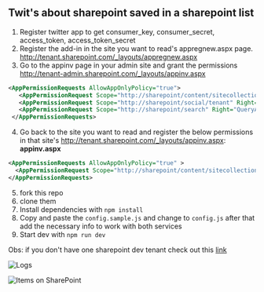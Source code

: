 ## Twit's about sharepoint saved in a sharepoint list

1. Register twitter app to get  consumer_key, consumer_secret, access_token, access_token_secret
2. Register the add-in in the site you want to read's appregnew.aspx page. http://tenant.sharepoint.com/_layouts/appregnew.aspx
3. Go to the appinv page in your admin site and grant the permissions http://tenant-admin.sharepoint.com/_layouts/appinv.aspx
 ```xml
 <AppPermissionRequests AllowAppOnlyPolicy="true">
    <AppPermissionRequest Scope="http://sharepoint/content/sitecollection" Right="FullControl" />
    <AppPermissionRequest Scope="http://sharepoint/social/tenant" Right="FullControl" />
    <AppPermissionRequest Scope="http://sharepoint/search" Right="QueryAsUserIgnoreAppPrincipal" />
  </AppPermissionRequests>
```

4. Go back to the site you want to read and register the below permissions in that site's http://tenant.sharepoint.com/_layouts/appinv.aspx: **appinv.aspx**
  ```xml
  <AppPermissionRequests AllowAppOnlyPolicy="true" >
    <AppPermissionRequest Scope="http://sharepoint/content/sitecollection" Right="FullControl" />
  </AppPermissionRequests>
  ```
5. fork this repo
6. clone them
7. Install dependencies with `npm install`
8. Copy and paste the `config.sample.js`  and change to `config.js` after that add the necessary info to work with both services
9. Start dev with `npm run dev`


Obs: if you don't have one sharepoint dev tenant check out this [link](https://profile.microsoft.com/RegSysProfileCenter/wizardnp.aspx?wizid=14b845d0-938c-45af-b061-f798fbb4d170&lcid=1033)

![Logs](https://github.com/mauricionr/twit2sp/blob/master/demo/logs-working.png)

![Items on SharePoint](https://github.com/mauricionr/twit2sp/blob/master/demo/items-on-sharepoint.png)
